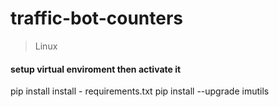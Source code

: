 # traffic-bot-counters
 
> Linux 
#### setup virtual enviroment then activate it
pip install install - requirements.txt
pip install --upgrade imutils
